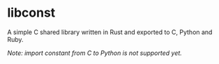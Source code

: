 # libconst

A simple C shared library written in Rust and exported to C, Python and Ruby.

*Note: import constant from C to Python is not supported yet.*
